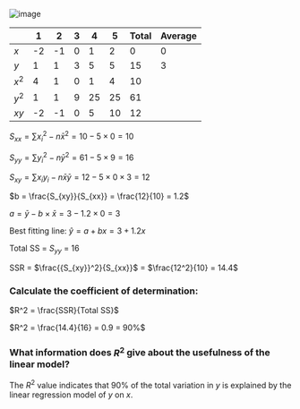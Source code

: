 
![image](https://github.com/user-attachments/assets/27763e4b-2d9c-4ce7-92cb-206e67472b67)

|       |    1   |    2   |    3   |    4   |    5   |  Total  | Average |  
|-------|--------|--------|--------|--------|--------|---------|---------|  
|  $x$  |   -2   |   -1   |    0   |    1   |    2   |     0   |    0    |  
|  $y$  |    1   |    1   |    3   |    5   |    5   |    15   |    3    |  
| $x^2$ |    4   |    1   |    0   |    1   |    4   |    10   |  
| $y^2$ |    1   |    1   |    9   |   25   |   25   |    61   |  
| $xy$  |   -2   |   -1   |    0   |    5   |   10   |    12   |  

$S_{xx} = \sum{{x_{i}}^2} - n\bar{x}^2 = 10 - 5 \times 0 = 10$  

$S_{yy} = \sum{{y_{i}}^2} - n\bar{y}^2 = 61 - 5 \times 9 = 16$  

$S_{xy} = \sum{x_{i}y_{i}} - n\bar{x}\bar{y} = 12 - 5 \times 0 \times 3 = 12$  

$b = \frac{S_{xy}}{S_{xx}} = \frac{12}{10} = 1.2$  

$a = \bar{y} - b \times \bar{x} = 3 - 1.2 \times 0 = 3$  

Best fitting line: $\hat{y} = a + bx = 3 + 1.2x$

Total SS = $S_{yy}$ = 16  

SSR = $\frac{{S_{xy}}^2}{S_{xx}}$ = $\frac{12^2}{10} = 14.4$  


### Calculate the coefficient of determination:  

$R^2 = \frac{SSR}{Total SS}$  

$R^2 = \frac{14.4}{16} = 0.9 = 90%$  


### What information does $R^2$ give about the usefulness of the linear model?

The $R^2$ value indicates that 90% of the total variation in $y$ is explained by the linear regression model of $y$ on $x$.  


